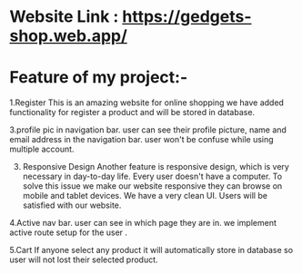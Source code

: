 # Website Link : https://gedgets-shop.web.app/


# Feature of my project:-


1.Register
This is an amazing website for online shopping we have added functionality for register a product and will be stored in database.

3.profile pic in navigation bar.
user can see their profile picture, name and email address in the navigation bar. user won't be confuse while using multiple account.

3. Responsive Design
Another feature is responsive design, which is very necessary in day-to-day life. Every user doesn't have a computer. To solve this issue we make our website  responsive they can  browse on mobile and tablet devices. We have a very clean UI. Users will be satisfied with our website.

4.Active nav bar.
user can see in which page they are in. we implement active route setup for the user .

5.Cart
If anyone select any product it will automatically store in database so user will not lost their selected product.

